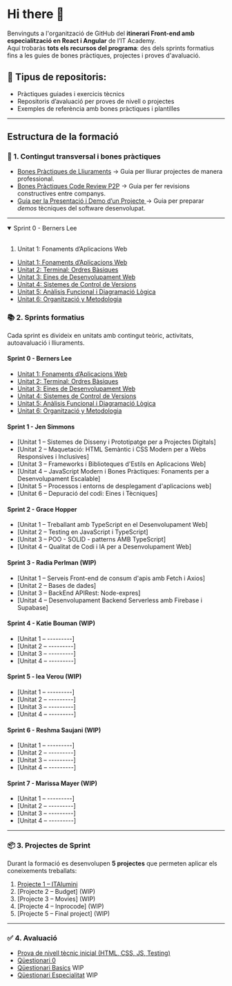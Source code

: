# Hi there 👋

Benvinguts a l'organització de GitHub del **itinerari Front-end amb especialització en React i Angular** de l’IT Academy.  
Aquí trobaràs **tots els recursos del programa**: des dels sprints formatius fins a les guies de bones pràctiques, projectes i proves d'avaluació.

## 🎯 **Tipus de repositoris:**
* Pràctiques guiades i exercicis tècnics
* Repositoris d’avaluació per proves de nivell o projectes
* Exemples de referència amb bones pràctiques i plantilles

---

## Estructura de la formació

### 🚀 1. Contingut transversal i bones pràctiques

- [Bones Pràctiques de Lliuraments](https://github.com/it-academy-front-end/best-practices-guides/blob/main/lliuraments-bones-practiques.md) → Guia per lliurar projectes de manera professional.
- [Bones Pràctiques Code Review P2P](https://github.com/it-academy-front-end/best-practices-guides/blob/main/code-review-p2p-bones-practiques.md) → Guia per fer revisions constructives entre companys.
- [Guía per la Presentació i Demo d’un Projecte ](https://github.com/it-academy-front-end/best-practices-guides/blob/main/demo-bones-practiques.md)→  Guia per preparar *demos* tècniques del software desenvolupat.

---
<details open>
  <summary>Sprint 0 - Berners Lee</summary>
  <br>
  <ol>
    <li>
      <a link="https://github.com/it-academy-front-end/sprints-refactoring/blob/main/moodle/2-sprints/sprint-0-berners-lee/sprint-0-unitat-1.md">Unitat 1: Fonaments d’Aplicacions Web</a>
    </li>
  </ol>

- [Unitat 1: Fonaments d’Aplicacions Web](https://github.com/it-academy-front-end/sprints-refactoring/blob/main/moodle/2-sprints/sprint-0-berners-lee/sprint-0-unitat-1.md)  
- [Unitat 2: Terminal: Ordres Bàsiques](https://github.com/it-academy-front-end/sprints-refactoring/blob/main/moodle/2-sprints/sprint-0-berners-lee/sprint-0-unitat-2.md)
- [Unitat 3: Eines de Desenvolupament Web](https://github.com/it-academy-front-end/sprints-refactoring/blob/main/moodle/2-sprints/sprint-0-berners-lee/sprint-0-unitat-3.md)
- [Unitat 4: Sistemes de Control de Versions](https://github.com/it-academy-front-end/sprints-refactoring/blob/main/moodle/2-sprints/sprint-0-berners-lee/sprint-0-unitat-4.md)  
- [Unitat 5: Anàlisis Funcional i Diagramació Lògica](https://github.com/it-academy-front-end/sprints-refactoring/blob/main/moodle/2-sprints/sprint-0-berners-lee/sprint-0-unitat-5.md)
- [Unitat 6: Organització y Metodologia](https://github.com/it-academy-front-end/sprints-refactoring/blob/main/moodle/2-sprints/sprint-0-berners-lee/sprint-0-unitat-6.md)
</details>

### 📚 2. Sprints formatius

Cada sprint es divideix en unitats amb contingut teòric, activitats, autoavaluació i lliuraments.

#### Sprint 0 - Berners Lee
- [Unitat 1: Fonaments d’Aplicacions Web](https://github.com/it-academy-front-end/sprints-refactoring/blob/main/moodle/2-sprints/sprint-0-berners-lee/sprint-0-unitat-1.md)  
- [Unitat 2: Terminal: Ordres Bàsiques](https://github.com/it-academy-front-end/sprints-refactoring/blob/main/moodle/2-sprints/sprint-0-berners-lee/sprint-0-unitat-2.md)
- [Unitat 3: Eines de Desenvolupament Web](https://github.com/it-academy-front-end/sprints-refactoring/blob/main/moodle/2-sprints/sprint-0-berners-lee/sprint-0-unitat-3.md)
- [Unitat 4: Sistemes de Control de Versions](https://github.com/it-academy-front-end/sprints-refactoring/blob/main/moodle/2-sprints/sprint-0-berners-lee/sprint-0-unitat-4.md)  
- [Unitat 5: Anàlisis Funcional i Diagramació Lògica](https://github.com/it-academy-front-end/sprints-refactoring/blob/main/moodle/2-sprints/sprint-0-berners-lee/sprint-0-unitat-5.md)
- [Unitat 6: Organització y Metodologia](https://github.com/it-academy-front-end/sprints-refactoring/blob/main/moodle/2-sprints/sprint-0-berners-lee/sprint-0-unitat-6.md)
  
#### Sprint 1 - Jen Simmons
- [Unitat 1 – Sistemes de Disseny i Prototipatge per a Projectes Digitals]  
- [Unitat 2 – Maquetació: HTML Semàntic i CSS Modern per a Webs Responsives i Inclusives]
- [Unitat 3 – Frameworks i Biblioteques d'Estils en Aplicacions Web]
- [Unitat 4 – JavaScript Modern i Bones Pràctiques: Fonaments per a Desenvolupament Escalable]
- [Unitat 5 – Processos i entorns de desplegament d'aplicacions web]
- [Unitat 6 – Depuració del codi: Eines i Tècniques]

#### Sprint 2 - Grace Hopper
- [Unitat 1 – Treballant amb TypeScript en el Desenvolupament Web]
- [Unitat 2 – Testing en JavaScript i TypeScript]
- [Unitat 3 – POO - SOLID - patterns AMB TypeScript]
- [Unitat 4 – Qualitat de Codi i IA per a Desenvolupament Web]

#### Sprint 3 - Radia Perlman (WIP)
- [Unitat 1 – Serveis Front-end de consum d'apis amb Fetch i Axios]
- [Unitat 2 – Bases de dades]
- [Unitat 3 – BackEnd APIRest: Node-expres]  
- [Unitat 4 – Desenvolupament Backend Serverless amb Firebase i Supabase]

#### Sprint 4 - Katie Bouman (WIP)
- [Unitat 1 – ---------]
- [Unitat 2 – ---------] 
- [Unitat 3 – ---------]
- [Unitat 4 – ---------]

#### Sprint 5 - lea Verou (WIP)
- [Unitat 1 – ---------]
- [Unitat 2 – ---------]
- [Unitat 3 – ---------]  
- [Unitat 4 – ---------]

#### Sprint 6 - Reshma Saujani (WIP)
- [Unitat 1 – ---------]
- [Unitat 2 – ---------] 
- [Unitat 3 – ---------]
- [Unitat 4 – ---------]

#### Sprint 7 - Marissa Mayer (WIP)
- [Unitat 1 – ---------]
- [Unitat 2 – ---------]
- [Unitat 3 – ---------]
- [Unitat 4 – ---------]
---

### 📦 3. Projectes de Sprint

Durant la formació es desenvolupen **5 projectes** que permeten aplicar els coneixements treballats:

1. [Projecte 1 – ITAlumini](https://github.com/it-academy-front-end/sprints-refactoring/tree/main/moodle/3-projectes/projecte-1-italumni)
2. [Projecte 2 – Budget] (WIP)
3. [Projecte 3 – Movies]  (WIP)
4. [Projecte 4 – Inprocode] (WIP)
5. [Projecte 5 – Final project] (WIP)

---

### ✅ 4. Avaluació

- [Prova de nivell tècnic inicial (HTML, CSS, JS, Testing)](https://github.com/it-academy-front-end/js-test-level-fizz-buzz)
- [Qüestionari 0](https://github.com/it-academy-front-end/sprints-refactoring/blob/main/moodle/avaluaci%C3%B3/questionaris/questionari0.md) 
- [Qüestionari Basics](https://github.com/it-academy-front-end/sprints-refactoring/blob/main/moodle/avaluaci%C3%B3/questionaris/questionariBasics.md) WIP
- [Qüestionari Especialitat](https://github.com/it-academy-front-end/sprints-refactoring/blob/main/moodle/avaluaci%C3%B3/questionaris/questionariEspecialitat.md) WIP
